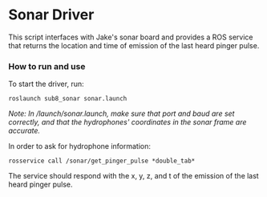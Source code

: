 # Sonar Driver

This script interfaces with Jake's sonar board and provides a ROS service that returns the location and time of emission of the last heard pinger pulse.

### How to run and use
To start the driver, run:

    roslaunch sub8_sonar sonar.launch

*Note: In /launch/sonar.launch, make sure that port and baud are set correctly, and that the hydrophones' coordinates in the sonar frame are accurate.*

In order to ask for hydrophone information:

    rosservice call /sonar/get_pinger_pulse *double_tab*

The service should respond with the x, y, z, and t of the emission of the last heard pinger pulse.
